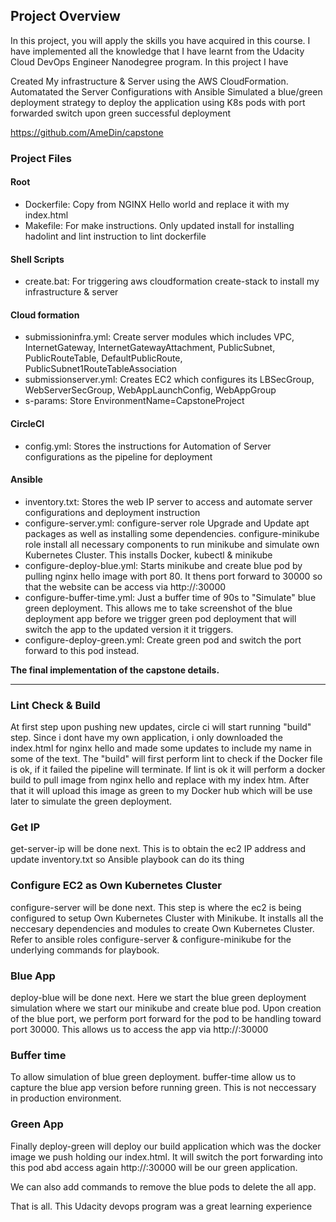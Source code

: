 ## Project Overview

In this project, you will apply the skills you have acquired in this course. I have implemented all the knowledge that I have learnt from the Udacity Cloud DevOps Engineer Nanodegree program. In this project I have

Created My infrastructure & Server using the AWS CloudFormation.
Automatated the Server Configurations with Ansible
Simulated a blue/green deployment strategy to deploy the application using K8s pods with port forwarded switch upon green successful deployment

https://github.com/AmeDin/capstone

### Project Files

#### Root

- Dockerfile: Copy from NGINX Hello world and replace it with my index.html
- Makefile: For make instructions. Only updated install for installing hadolint and lint instruction to lint dockerfile

#### Shell Scripts

- create.bat: For triggering aws cloudformation create-stack to install my infrastructure & server

#### Cloud formation

- submissioninfra.yml: Create server modules which includes VPC, InternetGateway, InternetGatewayAttachment, PublicSubnet, PublicRouteTable, DefaultPublicRoute, PublicSubnet1RouteTableAssociation
- submissionserver.yml: Creates EC2 which configures its LBSecGroup, WebServerSecGroup, WebAppLaunchConfig, WebAppGroup
- s-params: Store EnvironmentName=CapstoneProject

#### CircleCI

- config.yml: Stores the instructions for Automation of Server configurations as the pipeline for deployment

#### Ansible

- inventory.txt: Stores the web IP server to access and automate server configurations and deployment instruction
- configure-server.yml: configure-server role Upgrade and Update apt packages as well as installing some dependencies. configure-minikube role install all necessary components to run minikube and simulate own Kubernetes Cluster. This installs Docker, kubectl & minikube
- configure-deploy-blue.yml: Starts minikube and create blue pod by pulling nginx hello image with port 80. It thens port forward to 30000 so that the website can be access via http://<Public IP>:30000
- configure-buffer-time.yml: Just a buffer time of 90s to "Simulate" blue green deployment. This allows me to take screenshot of the blue deployment app before we trigger green pod deployment that will switch the app to the updated version it it triggers.
- configure-deploy-green.yml: Create green pod and switch the port forward to this pod instead.

**The final implementation of the capstone details.**

---

### Lint Check & Build

At first step upon pushing new updates, circle ci will start running "build" step. Since i dont have my own application, i only downloaded the index.html for nginx hello and made some updates to include my name in some of the text. The "build" will first perform lint to check if the Docker file is ok, if it failed the pipeline will terminate.
If lint is ok it will perform a docker build to pull image from nginx hello and replace with my index htm. After that it will upload this image as green to my Docker hub which will be use later to simulate the green deployment.

### Get IP

get-server-ip will be done next. This is to obtain the ec2 IP address and update inventory.txt so Ansible playbook can do its thing

### Configure EC2 as Own Kubernetes Cluster

configure-server will be done next. This step is where the ec2 is being configured to setup Own Kubernetes Cluster with Minikube. It installs all the neccesary dependencies and modules to create Own Kubernetes Cluster. Refer to ansible roles configure-server & configure-minikube for the underlying commands for playbook.

### Blue App

deploy-blue will be done next. Here we start the blue green deployment simulation where we start our minikube and create blue pod. Upon creation of the blue port, we perform port forward for the pod to be handling toward port 30000. This allows us to access the app via http://<Public IP>:30000

### Buffer time

To allow simulation of blue green deployment. buffer-time allow us to capture the blue app version before running green. This is not neccessary in production environment.

### Green App

Finally deploy-green will deploy our build application which was the docker image we push holding our index.html. It will switch the port forwarding into this pod abd access again http://<Public IP>:30000 will be our green application.

We can also add commands to remove the blue pods to delete the all app.

That is all. This Udacity devops program was a great learning experience

